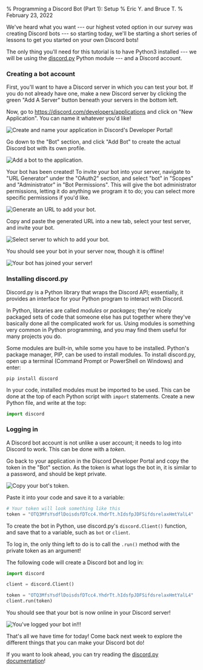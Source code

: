 % Programming a Discord Bot (Part 1): Setup
% Eric Y. and Bruce T.
% February 23, 2022

We've heard what you want
--- our highest voted option in our survey
was creating Discord bots ---
so starting today,
we'll be starting a short series of lessons
to get you started on your own Discord bots!

The only thing you'll need for this tutorial
is to have Python3 installed
--- we will be using the [discord.py](https://github.com/Rapptz/discord.py)
Python module ---
and a Discord account.

### Creating a bot account

First, you'll want to have a Discord server
in which you can test your bot.
If you do not already have one, make a new Discord server
by clicking the green "Add A Server" button
beneath your servers in the bottom left.

Now, go to <https://discord.com/developers/applications>
and click on "New Application".
You can name it whatever you'd like!

![Create and name your application in Discord's Developer Portal!](/img/2022/create_discord_application.png)

Go down to the "Bot" section,
and click "Add Bot" to create the actual Discord bot with its own profile.

![Add a bot to the application.](/img/2022/add_discord_bot.png)

Your bot has been created!
To invite your bot into your server,
navigate to "URL Generator" under the "OAuth2" section,
and select "bot" in "Scopes" and "Administrator" in "Bot Permissions".
This will give the bot administrator permissions,
letting it do anything we program it to do;
you can select more specific permissions if you'd like.

![Generate an URL to add your bot.](/img/2022/discord_url_generator.png)

Copy and paste the generated URL into a new tab,
select your test server, and invite your bot.

![Select server to which to add your bot.](/img/2022/add_bot_to_server.png)

You should see your bot in your server now,
though it is offline!

![Your bot has joined your server!](/img/2022/bot_offline.png)

### Installing discord.py

Discord.py is a Python library that wraps the Discord API;
essentially, it provides an interface
for your Python program to interact with Discord.

In Python, libraries are called *modules* or *packages*;
they're nicely packaged sets of code
that someone else has put together where 
they've basically done all the complicated work for us.
Using modules is something very common in Python programming, 
and you may find them useful for many projects you do.

Some modules are built-in, while some you have to be installed.
Python's package manager, PIP, can be used to install modules.
To install discord.py, open up a terminal
(Command Prompt or PowerShell on Windows)
and enter:

```
pip install discord
```

In your code, installed modules must be imported to be used.
This can be done at the top of each Python script
with `import` statements.
Create a new Python file,
and write at the top:

```python
import discord
```

### Logging in

A Discord bot account is not unlike a user account;
it needs to log into Discord to work.
This can be done with a *token*.

Go back to your application in the Discord Developer Portal
and copy the token in the "Bot" section.
As the token is what logs the bot in,
it is similar to a password, and should be kept private.

![Copy your bot's token.](/img/2022/copy_bot_token.png)

Paste it into your code and save it to a variable:

```python
# Your token will look something like this
token = "OTQ3MfsYsdflDoisdsfDTcc4.YhdrTt.hIdsfpJDFSifdsrelaxHmtYalL4"
```

To create the bot in Python,
use discord.py's `discord.Client()` function,
and save that to a variable, such as `bot` or `client`.

To log in, the only thing left to do
is to call the `.run()` method with the private token as an argument!

The following code will create a Discord bot and log in:

```python
import discord

client = discord.Client()

token = "OTQ3MfsYsdflDoisdsfDTcc4.YhdrTt.hIdsfpJDFSifdsrelaxHmtYalL4"
client.run(token)
```

You should see that your bot is now online in your Discord server!

![You've logged your bot in!!!](/img/2022/bot_online.png)

That's all we have time for today!
Come back next week to explore the different things
that you can make your Discord bot do!

If you want to look ahead,
you can try reading the [discord.py documentation](https://discordpy.readthedocs.io/en/stable/index.html)!


